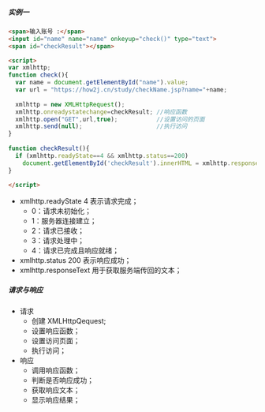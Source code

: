 

##### 实例一

```html
<span>输入账号 :</span>
<input id="name" name="name" onkeyup="check()" type="text"> 
<span id="checkResult"></span> 

<script>
var xmlhttp;
function check(){
  var name = document.getElementById("name").value;
  var url = "https://how2j.cn/study/checkName.jsp?name="+name;
 
  xmlhttp = new XMLHttpRequest();
  xmlhttp.onreadystatechange=checkResult; //响应函数
  xmlhttp.open("GET",url,true);           //设置访问的页面
  xmlhttp.send(null);                     //执行访问
}
 
function checkResult(){
  if (xmlhttp.readyState==4 && xmlhttp.status==200)
    document.getElementById('checkResult').innerHTML = xmlhttp.responseText;
}
 
</script>
```

- xmlhttp.readyState 4 表示请求完成；
  - 0：请求未初始化；
  - 1：服务器连接建立；
  - 2：请求已接收；
  - 3：请求处理中；
  - 4：请求已完成且响应就绪；
- xmlhttp.status 200 表示响应成功；
- xmlhttp.responseText 用于获取服务端传回的文本；

##### 请求与响应

- 请求
  - 创建 XMLHttpQequest;
  - 设置响应函数；
  - 设置访问页面；
  - 执行访问；
- 响应
  - 调用响应函数；
  - 判断是否响应成功；
  - 获取响应文本；
  - 显示响应结果；


